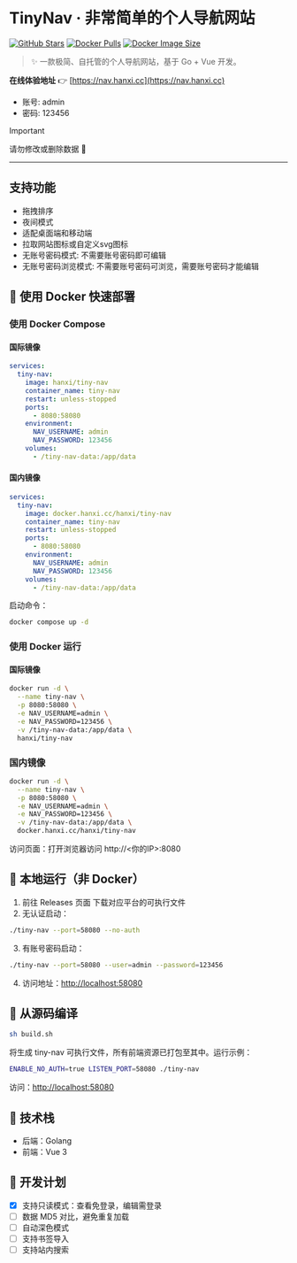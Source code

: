# TinyNav · 非常简单的个人导航网站

[![GitHub Stars](https://img.shields.io/github/stars/hanxi/tiny-nav?style=flat-square)](https://github.com/hanxi/tiny-nav/stargazers)
[![Docker Pulls](https://img.shields.io/docker/pulls/hanxi/tiny-nav?style=flat-square)](https://hub.docker.com/r/hanxi/tiny-nav)
[![Docker Image Size](https://img.shields.io/docker/image-size/hanxi/tiny-nav?style=flat-square)](https://hub.docker.com/r/hanxi/tiny-nav)

> ✨ 一款极简、自托管的个人导航网站，基于 Go + Vue 开发。

**在线体验地址** 👉 [https://nav.hanxi.cc](https://nav.hanxi.cc)

- 账号: admin
- 密码: 123456

> [!IMPORTANT]
> 请勿修改或删除数据 🙏

---

## 支持功能

- 拖拽排序
- 夜间模式
- 适配桌面端和移动端
- 拉取网站图标或自定义svg图标
- 无账号密码模式: 不需要账号密码即可编辑
- 无账号密码浏览模式: 不需要账号密码可浏览，需要账号密码才能编辑

## 🐳 使用 Docker 快速部署

### 使用 Docker Compose

#### 国际镜像

```yaml
services:
  tiny-nav:
    image: hanxi/tiny-nav
    container_name: tiny-nav
    restart: unless-stopped
    ports:
      - 8080:58080
    environment:
      NAV_USERNAME: admin
      NAV_PASSWORD: 123456
    volumes:
      - /tiny-nav-data:/app/data
```

#### 国内镜像

```yaml
services:
  tiny-nav:
    image: docker.hanxi.cc/hanxi/tiny-nav
    container_name: tiny-nav
    restart: unless-stopped
    ports:
      - 8080:58080
    environment:
      NAV_USERNAME: admin
      NAV_PASSWORD: 123456
    volumes:
      - /tiny-nav-data:/app/data
```

启动命令：

```bash
docker compose up -d
```

### 使用 Docker 运行

#### 国际镜像

```bash
docker run -d \
  --name tiny-nav \
  -p 8080:58080 \
  -e NAV_USERNAME=admin \
  -e NAV_PASSWORD=123456 \
  -v /tiny-nav-data:/app/data \
  hanxi/tiny-nav
```

### 国内镜像

```bash
docker run -d \
  --name tiny-nav \
  -p 8080:58080 \
  -e NAV_USERNAME=admin \
  -e NAV_PASSWORD=123456 \
  -v /tiny-nav-data:/app/data \
  docker.hanxi.cc/hanxi/tiny-nav
```

访问页面：打开浏览器访问 http://<你的IP>:8080

## 🧩 本地运行（非 Docker）

1. 前往 Releases 页面 下载对应平台的可执行文件
2. 无认证启动：

```bash
./tiny-nav --port=58080 --no-auth
```

3. 有账号密码启动：

```bash
./tiny-nav --port=58080 --user=admin --password=123456
````

4. 访问地址：<http://localhost:58080>

## 🔧 从源码编译

```bash
sh build.sh
```

将生成 tiny-nav 可执行文件，所有前端资源已打包至其中。运行示例：

```bash
ENABLE_NO_AUTH=true LISTEN_PORT=58080 ./tiny-nav
```

访问：<http://localhost:58080>

## 🧱 技术栈

- 后端：Golang
- 前端：Vue 3

## 📌 开发计划

- [x] 支持只读模式：查看免登录，编辑需登录
- [ ] 数据 MD5 对比，避免重复加载
- [ ] 自动深色模式
- [ ] 支持书签导入
- [ ] 支持站内搜索
